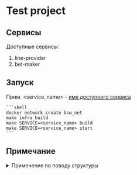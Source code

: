 # Test project

## Сервисы

Доступные сервисы:
1. line-provider
2. bet-maker

## Запуск 

Прим. <service_name> - [имя доступного сервиса](#сервисы)

    ```shell
    docker network create bsw_net
    make infra_build
    make SERVICE=<service_name> build
    make SERVICE=<service_name> start
    ```
## Примечание

<details>
<summary>Примечение по поводу структуры</summary>

Было 2 решения, как можно упаковать 2 микросервиса вместе:
1. монорепа, но проблема в управлении миграциями и непонятно, зачем иметь доступ ко всему коду другого сервиса
2. разделение на 2 отдельных репы с созданием общей либы, размещенной на собственном pypi, чтобы вынести общие моменты туда
3. 
По итогу ни один из вариантов не реализовал, но написал это предупреждение, чтобы не было удивление по поводу дублирования кода.

</details>
